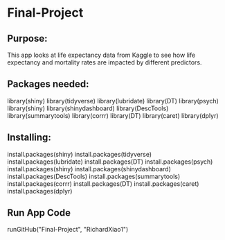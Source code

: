 # Final-Project

## Purpose:

This app looks at life expectancy data from Kaggle to see how life expectancy and mortality rates are impacted by different predictors.

## Packages needed:

library(shiny)
library(tidyverse)
library(lubridate)
library(DT)
library(psych)
library(shiny)
library(shinydashboard)
library(DescTools)
library(summarytools)
library(corrr)
library(DT)
library(caret)
library(dplyr)



## Installing:

install.packages(shiny)
install.packages(tidyverse)
install.packages(lubridate)
install.packages(DT)
install.packages(psych)
install.packages(shiny)
install.packages(shinydashboard)
install.packages(DescTools)
install.packages(summarytools)
install.packages(corrr)
install.packages(DT)
install.packages(caret)
install.packages(dplyr)

## Run App Code
runGitHub("Final-Project", "RichardXiao1")
